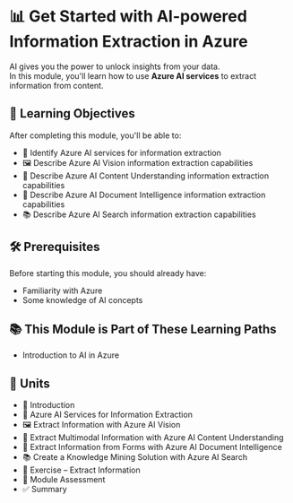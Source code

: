 # 📊 Get Started with AI-powered Information Extraction in Azure

AI gives you the power to unlock insights from your data.  
In this module, you'll learn how to use **Azure AI services** to extract information from content.

## 🎯 Learning Objectives
After completing this module, you'll be able to:  
- 🔎 Identify Azure AI services for information extraction  
- 🖼️ Describe Azure AI Vision information extraction capabilities  
- 📖 Describe Azure AI Content Understanding information extraction capabilities  
- 📑 Describe Azure AI Document Intelligence information extraction capabilities  
- 📚 Describe Azure AI Search information extraction capabilities  

## 🛠️ Prerequisites
Before starting this module, you should already have:  
- Familiarity with Azure  
- Some knowledge of AI concepts  

## 📚 This Module is Part of These Learning Paths
- Introduction to AI in Azure  

## 🧩 Units
- 📝 Introduction  
- 🧰 Azure AI Services for Information Extraction  
- 🖼️ Extract Information with Azure AI Vision  
- 🔀 Extract Multimodal Information with Azure AI Content Understanding  
- 📑 Extract Information from Forms with Azure AI Document Intelligence  
- 📚 Create a Knowledge Mining Solution with Azure AI Search  
- 🧪 Exercise – Extract Information  
- 📝 Module Assessment  
- ✅ Summary

